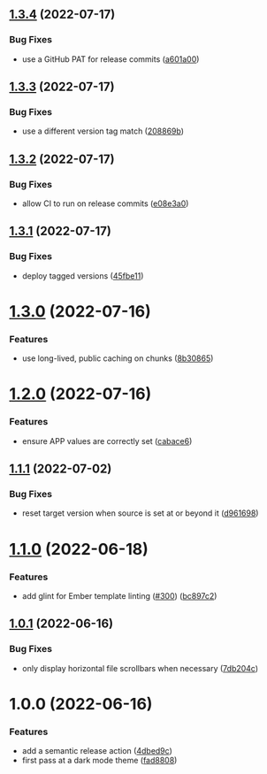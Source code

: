 ## [1.3.4](https://github.com/railsdiff/railsdiff/compare/v1.3.3...v1.3.4) (2022-07-17)


### Bug Fixes

* use a GitHub PAT for release commits ([a601a00](https://github.com/railsdiff/railsdiff/commit/a601a00ef7c8930dd4b763c612622ba1aa4caee3))

## [1.3.3](https://github.com/railsdiff/railsdiff/compare/v1.3.2...v1.3.3) (2022-07-17)


### Bug Fixes

* use a different version tag match ([208869b](https://github.com/railsdiff/railsdiff/commit/208869b857a4fd4c5aa3253f2b62cf347d6d48e6))

## [1.3.2](https://github.com/railsdiff/railsdiff/compare/v1.3.1...v1.3.2) (2022-07-17)


### Bug Fixes

* allow CI to run on release commits ([e08e3a0](https://github.com/railsdiff/railsdiff/commit/e08e3a045e8a7caee1d2503d008223e251ad62c3))

## [1.3.1](https://github.com/railsdiff/railsdiff/compare/v1.3.0...v1.3.1) (2022-07-17)


### Bug Fixes

* deploy tagged versions ([45fbe11](https://github.com/railsdiff/railsdiff/commit/45fbe1132b474b7f14637f28a7e3d3823394a7a4))

# [1.3.0](https://github.com/railsdiff/railsdiff/compare/v1.2.0...v1.3.0) (2022-07-16)


### Features

* use long-lived, public caching on chunks ([8b30865](https://github.com/railsdiff/railsdiff/commit/8b30865481ced5ae044ddc7767748adf45fe790b))

# [1.2.0](https://github.com/railsdiff/railsdiff/compare/v1.1.1...v1.2.0) (2022-07-16)


### Features

* ensure APP values are correctly set ([cabace6](https://github.com/railsdiff/railsdiff/commit/cabace60e2232c4e08f34349f6b59676912c26ec))

## [1.1.1](https://github.com/railsdiff/railsdiff/compare/v1.1.0...v1.1.1) (2022-07-02)


### Bug Fixes

* reset target version when source is set at or beyond it ([d961698](https://github.com/railsdiff/railsdiff/commit/d9616982be7e99ae70e7baf3664a4d5646d7f9fe))

# [1.1.0](https://github.com/railsdiff/railsdiff/compare/v1.0.1...v1.1.0) (2022-06-18)


### Features

* add glint for Ember template linting ([#300](https://github.com/railsdiff/railsdiff/issues/300)) ([bc897c2](https://github.com/railsdiff/railsdiff/commit/bc897c2b64791812f766cc1b721260633568b388))

## [1.0.1](https://github.com/railsdiff/railsdiff/compare/v1.0.0...v1.0.1) (2022-06-16)


### Bug Fixes

* only display horizontal file scrollbars when necessary ([7db204c](https://github.com/railsdiff/railsdiff/commit/7db204c3635697e1f48a53c83e74ad52123f2be8))

# 1.0.0 (2022-06-16)


### Features

* add a semantic release action ([4dbed9c](https://github.com/railsdiff/railsdiff/commit/4dbed9cbdf1a9cd2f6a910bbf0c6b7b685338f4d))
* first pass at a dark mode theme ([fad8808](https://github.com/railsdiff/railsdiff/commit/fad8808c2f7f7111e4ea06654757af102bcf882b))
